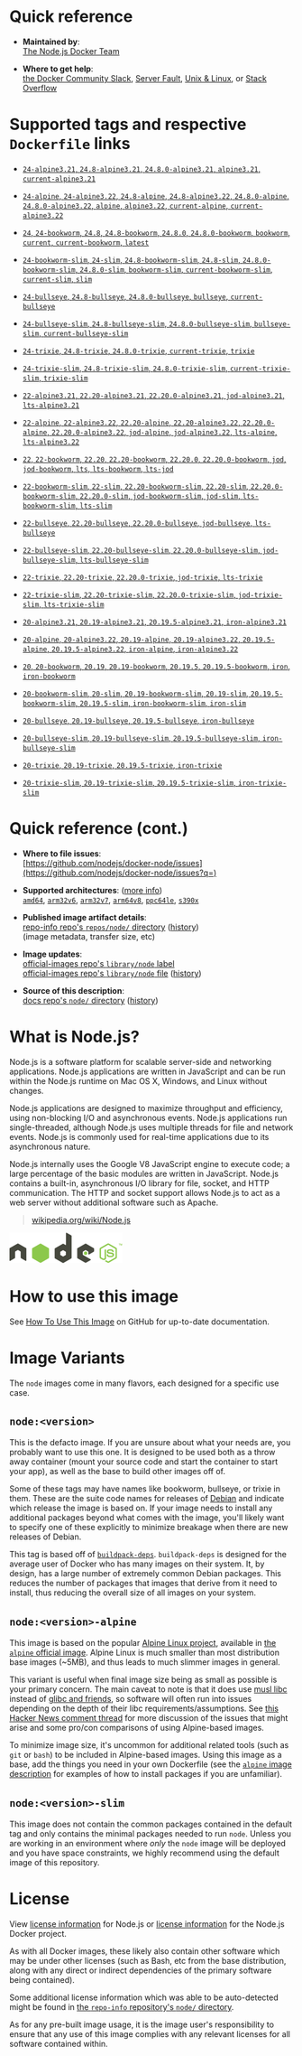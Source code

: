 <!--

********************************************************************************

WARNING:

    DO NOT EDIT "node/README.md"

    IT IS AUTO-GENERATED

    (from the other files in "node/" combined with a set of templates)

********************************************************************************

-->

# Quick reference

-	**Maintained by**:  
	[The Node.js Docker Team](https://github.com/nodejs/docker-node)

-	**Where to get help**:  
	[the Docker Community Slack](https://dockr.ly/comm-slack), [Server Fault](https://serverfault.com/help/on-topic), [Unix & Linux](https://unix.stackexchange.com/help/on-topic), or [Stack Overflow](https://stackoverflow.com/help/on-topic)

# Supported tags and respective `Dockerfile` links

-	[`24-alpine3.21`, `24.8-alpine3.21`, `24.8.0-alpine3.21`, `alpine3.21`, `current-alpine3.21`](https://github.com/nodejs/docker-node/blob/bee7dac041d0c0f2fb34e84236a7a72ccc9827b0/24/alpine3.21/Dockerfile)

-	[`24-alpine`, `24-alpine3.22`, `24.8-alpine`, `24.8-alpine3.22`, `24.8.0-alpine`, `24.8.0-alpine3.22`, `alpine`, `alpine3.22`, `current-alpine`, `current-alpine3.22`](https://github.com/nodejs/docker-node/blob/bee7dac041d0c0f2fb34e84236a7a72ccc9827b0/24/alpine3.22/Dockerfile)

-	[`24`, `24-bookworm`, `24.8`, `24.8-bookworm`, `24.8.0`, `24.8.0-bookworm`, `bookworm`, `current`, `current-bookworm`, `latest`](https://github.com/nodejs/docker-node/blob/bee7dac041d0c0f2fb34e84236a7a72ccc9827b0/24/bookworm/Dockerfile)

-	[`24-bookworm-slim`, `24-slim`, `24.8-bookworm-slim`, `24.8-slim`, `24.8.0-bookworm-slim`, `24.8.0-slim`, `bookworm-slim`, `current-bookworm-slim`, `current-slim`, `slim`](https://github.com/nodejs/docker-node/blob/bee7dac041d0c0f2fb34e84236a7a72ccc9827b0/24/bookworm-slim/Dockerfile)

-	[`24-bullseye`, `24.8-bullseye`, `24.8.0-bullseye`, `bullseye`, `current-bullseye`](https://github.com/nodejs/docker-node/blob/bee7dac041d0c0f2fb34e84236a7a72ccc9827b0/24/bullseye/Dockerfile)

-	[`24-bullseye-slim`, `24.8-bullseye-slim`, `24.8.0-bullseye-slim`, `bullseye-slim`, `current-bullseye-slim`](https://github.com/nodejs/docker-node/blob/bee7dac041d0c0f2fb34e84236a7a72ccc9827b0/24/bullseye-slim/Dockerfile)

-	[`24-trixie`, `24.8-trixie`, `24.8.0-trixie`, `current-trixie`, `trixie`](https://github.com/nodejs/docker-node/blob/bee7dac041d0c0f2fb34e84236a7a72ccc9827b0/24/trixie/Dockerfile)

-	[`24-trixie-slim`, `24.8-trixie-slim`, `24.8.0-trixie-slim`, `current-trixie-slim`, `trixie-slim`](https://github.com/nodejs/docker-node/blob/bee7dac041d0c0f2fb34e84236a7a72ccc9827b0/24/trixie-slim/Dockerfile)

-	[`22-alpine3.21`, `22.20-alpine3.21`, `22.20.0-alpine3.21`, `jod-alpine3.21`, `lts-alpine3.21`](https://github.com/nodejs/docker-node/blob/693bac3a72a7138805c4c2791bc81f21291ae273/22/alpine3.21/Dockerfile)

-	[`22-alpine`, `22-alpine3.22`, `22.20-alpine`, `22.20-alpine3.22`, `22.20.0-alpine`, `22.20.0-alpine3.22`, `jod-alpine`, `jod-alpine3.22`, `lts-alpine`, `lts-alpine3.22`](https://github.com/nodejs/docker-node/blob/693bac3a72a7138805c4c2791bc81f21291ae273/22/alpine3.22/Dockerfile)

-	[`22`, `22-bookworm`, `22.20`, `22.20-bookworm`, `22.20.0`, `22.20.0-bookworm`, `jod`, `jod-bookworm`, `lts`, `lts-bookworm`, `lts-jod`](https://github.com/nodejs/docker-node/blob/693bac3a72a7138805c4c2791bc81f21291ae273/22/bookworm/Dockerfile)

-	[`22-bookworm-slim`, `22-slim`, `22.20-bookworm-slim`, `22.20-slim`, `22.20.0-bookworm-slim`, `22.20.0-slim`, `jod-bookworm-slim`, `jod-slim`, `lts-bookworm-slim`, `lts-slim`](https://github.com/nodejs/docker-node/blob/693bac3a72a7138805c4c2791bc81f21291ae273/22/bookworm-slim/Dockerfile)

-	[`22-bullseye`, `22.20-bullseye`, `22.20.0-bullseye`, `jod-bullseye`, `lts-bullseye`](https://github.com/nodejs/docker-node/blob/693bac3a72a7138805c4c2791bc81f21291ae273/22/bullseye/Dockerfile)

-	[`22-bullseye-slim`, `22.20-bullseye-slim`, `22.20.0-bullseye-slim`, `jod-bullseye-slim`, `lts-bullseye-slim`](https://github.com/nodejs/docker-node/blob/693bac3a72a7138805c4c2791bc81f21291ae273/22/bullseye-slim/Dockerfile)

-	[`22-trixie`, `22.20-trixie`, `22.20.0-trixie`, `jod-trixie`, `lts-trixie`](https://github.com/nodejs/docker-node/blob/693bac3a72a7138805c4c2791bc81f21291ae273/22/trixie/Dockerfile)

-	[`22-trixie-slim`, `22.20-trixie-slim`, `22.20.0-trixie-slim`, `jod-trixie-slim`, `lts-trixie-slim`](https://github.com/nodejs/docker-node/blob/693bac3a72a7138805c4c2791bc81f21291ae273/22/trixie-slim/Dockerfile)

-	[`20-alpine3.21`, `20.19-alpine3.21`, `20.19.5-alpine3.21`, `iron-alpine3.21`](https://github.com/nodejs/docker-node/blob/16ff3548d60b86d2bb9fd0e51fa9153df69ef3cd/20/alpine3.21/Dockerfile)

-	[`20-alpine`, `20-alpine3.22`, `20.19-alpine`, `20.19-alpine3.22`, `20.19.5-alpine`, `20.19.5-alpine3.22`, `iron-alpine`, `iron-alpine3.22`](https://github.com/nodejs/docker-node/blob/16ff3548d60b86d2bb9fd0e51fa9153df69ef3cd/20/alpine3.22/Dockerfile)

-	[`20`, `20-bookworm`, `20.19`, `20.19-bookworm`, `20.19.5`, `20.19.5-bookworm`, `iron`, `iron-bookworm`](https://github.com/nodejs/docker-node/blob/16ff3548d60b86d2bb9fd0e51fa9153df69ef3cd/20/bookworm/Dockerfile)

-	[`20-bookworm-slim`, `20-slim`, `20.19-bookworm-slim`, `20.19-slim`, `20.19.5-bookworm-slim`, `20.19.5-slim`, `iron-bookworm-slim`, `iron-slim`](https://github.com/nodejs/docker-node/blob/16ff3548d60b86d2bb9fd0e51fa9153df69ef3cd/20/bookworm-slim/Dockerfile)

-	[`20-bullseye`, `20.19-bullseye`, `20.19.5-bullseye`, `iron-bullseye`](https://github.com/nodejs/docker-node/blob/16ff3548d60b86d2bb9fd0e51fa9153df69ef3cd/20/bullseye/Dockerfile)

-	[`20-bullseye-slim`, `20.19-bullseye-slim`, `20.19.5-bullseye-slim`, `iron-bullseye-slim`](https://github.com/nodejs/docker-node/blob/16ff3548d60b86d2bb9fd0e51fa9153df69ef3cd/20/bullseye-slim/Dockerfile)

-	[`20-trixie`, `20.19-trixie`, `20.19.5-trixie`, `iron-trixie`](https://github.com/nodejs/docker-node/blob/16ff3548d60b86d2bb9fd0e51fa9153df69ef3cd/20/trixie/Dockerfile)

-	[`20-trixie-slim`, `20.19-trixie-slim`, `20.19.5-trixie-slim`, `iron-trixie-slim`](https://github.com/nodejs/docker-node/blob/16ff3548d60b86d2bb9fd0e51fa9153df69ef3cd/20/trixie-slim/Dockerfile)

# Quick reference (cont.)

-	**Where to file issues**:  
	[https://github.com/nodejs/docker-node/issues](https://github.com/nodejs/docker-node/issues?q=)

-	**Supported architectures**: ([more info](https://github.com/docker-library/official-images#architectures-other-than-amd64))  
	[`amd64`](https://hub.docker.com/r/amd64/node/), [`arm32v6`](https://hub.docker.com/r/arm32v6/node/), [`arm32v7`](https://hub.docker.com/r/arm32v7/node/), [`arm64v8`](https://hub.docker.com/r/arm64v8/node/), [`ppc64le`](https://hub.docker.com/r/ppc64le/node/), [`s390x`](https://hub.docker.com/r/s390x/node/)

-	**Published image artifact details**:  
	[repo-info repo's `repos/node/` directory](https://github.com/docker-library/repo-info/blob/master/repos/node) ([history](https://github.com/docker-library/repo-info/commits/master/repos/node))  
	(image metadata, transfer size, etc)

-	**Image updates**:  
	[official-images repo's `library/node` label](https://github.com/docker-library/official-images/issues?q=label%3Alibrary%2Fnode)  
	[official-images repo's `library/node` file](https://github.com/docker-library/official-images/blob/master/library/node) ([history](https://github.com/docker-library/official-images/commits/master/library/node))

-	**Source of this description**:  
	[docs repo's `node/` directory](https://github.com/docker-library/docs/tree/master/node) ([history](https://github.com/docker-library/docs/commits/master/node))

# What is Node.js?

Node.js is a software platform for scalable server-side and networking applications. Node.js applications are written in JavaScript and can be run within the Node.js runtime on Mac OS X, Windows, and Linux without changes.

Node.js applications are designed to maximize throughput and efficiency, using non-blocking I/O and asynchronous events. Node.js applications run single-threaded, although Node.js uses multiple threads for file and network events. Node.js is commonly used for real-time applications due to its asynchronous nature.

Node.js internally uses the Google V8 JavaScript engine to execute code; a large percentage of the basic modules are written in JavaScript. Node.js contains a built-in, asynchronous I/O library for file, socket, and HTTP communication. The HTTP and socket support allows Node.js to act as a web server without additional software such as Apache.

> [wikipedia.org/wiki/Node.js](https://en.wikipedia.org/wiki/Node.js)

![logo](https://raw.githubusercontent.com/docker-library/docs/01c12653951b2fe592c1f93a13b4e289ada0e3a1/node/logo.png)

# How to use this image

See [How To Use This Image](https://github.com/nodejs/docker-node/blob/master/README.md#how-to-use-this-image) on GitHub for up-to-date documentation.

# Image Variants

The `node` images come in many flavors, each designed for a specific use case.

## `node:<version>`

This is the defacto image. If you are unsure about what your needs are, you probably want to use this one. It is designed to be used both as a throw away container (mount your source code and start the container to start your app), as well as the base to build other images off of.

Some of these tags may have names like bookworm, bullseye, or trixie in them. These are the suite code names for releases of [Debian](https://wiki.debian.org/DebianReleases) and indicate which release the image is based on. If your image needs to install any additional packages beyond what comes with the image, you'll likely want to specify one of these explicitly to minimize breakage when there are new releases of Debian.

This tag is based off of [`buildpack-deps`](https://hub.docker.com/_/buildpack-deps/). `buildpack-deps` is designed for the average user of Docker who has many images on their system. It, by design, has a large number of extremely common Debian packages. This reduces the number of packages that images that derive from it need to install, thus reducing the overall size of all images on your system.

## `node:<version>-alpine`

This image is based on the popular [Alpine Linux project](https://alpinelinux.org), available in [the `alpine` official image](https://hub.docker.com/_/alpine). Alpine Linux is much smaller than most distribution base images (~5MB), and thus leads to much slimmer images in general.

This variant is useful when final image size being as small as possible is your primary concern. The main caveat to note is that it does use [musl libc](https://musl.libc.org) instead of [glibc and friends](https://www.etalabs.net/compare_libcs.html), so software will often run into issues depending on the depth of their libc requirements/assumptions. See [this Hacker News comment thread](https://news.ycombinator.com/item?id=10782897) for more discussion of the issues that might arise and some pro/con comparisons of using Alpine-based images.

To minimize image size, it's uncommon for additional related tools (such as `git` or `bash`) to be included in Alpine-based images. Using this image as a base, add the things you need in your own Dockerfile (see the [`alpine` image description](https://hub.docker.com/_/alpine/) for examples of how to install packages if you are unfamiliar).

## `node:<version>-slim`

This image does not contain the common packages contained in the default tag and only contains the minimal packages needed to run `node`. Unless you are working in an environment where *only* the `node` image will be deployed and you have space constraints, we highly recommend using the default image of this repository.

# License

View [license information](https://github.com/nodejs/node/blob/master/LICENSE) for Node.js or [license information](https://github.com/nodejs/docker-node/blob/master/LICENSE) for the Node.js Docker project.

As with all Docker images, these likely also contain other software which may be under other licenses (such as Bash, etc from the base distribution, along with any direct or indirect dependencies of the primary software being contained).

Some additional license information which was able to be auto-detected might be found in [the `repo-info` repository's `node/` directory](https://github.com/docker-library/repo-info/tree/master/repos/node).

As for any pre-built image usage, it is the image user's responsibility to ensure that any use of this image complies with any relevant licenses for all software contained within.
